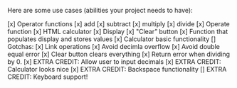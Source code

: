 Here are some use cases (abilities your project needs to have):

[x] Operator functions
    [x] add
    [x] subtract
    [x] multiply
    [x] divide
[x] Operate function
[x] HTML calculator
    [x] Display
    [x] "Clear” button
[x] Function that populates display and stores values
[x] Calculator basic functionality
[] Gotchas:
    [x] Link operations
    [x] Avoid decimla overflow
    [x] Avoid double equal error
    [x] Clear button clears everything
    [x] Return error when dividing by 0.
[x] EXTRA CREDIT: Allow user to input decimals
[x] EXTRA CREDIT: Calculator looks nice
[x] EXTRA CREDIT: Backspace functionality
[] EXTRA CREDIT: Keyboard support!

